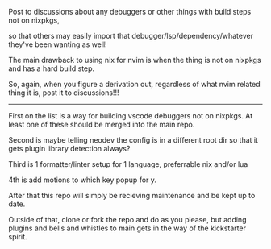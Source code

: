 Post to discussions about any debuggers or other things with build steps not on nixpkgs,

so that others may easily import that debugger/lsp/dependency/whatever they've been wanting as well!

The main drawback to using nix for nvim is when the thing is not on nixpkgs and has a hard build step.

So, again, when you figure a derivation out, regardless of what nvim related thing it is, post it to discussions!!!

---

First on the list is a way for building vscode debuggers not on nixpkgs.
At least one of these should be merged into the main repo.

Second is maybe telling neodev the config is in a different root dir so that it gets plugin library detection always?

Third is 1 formatter/linter setup for 1 language, preferrable nix and/or lua

4th is add motions to which key popup for <leader>y.

After that this repo will simply be recieving maintenance and be kept up to date.

Outside of that, clone or fork the repo and do as you please, 
but adding plugins and bells and whistles to main gets in the way of the kickstarter spirit.

